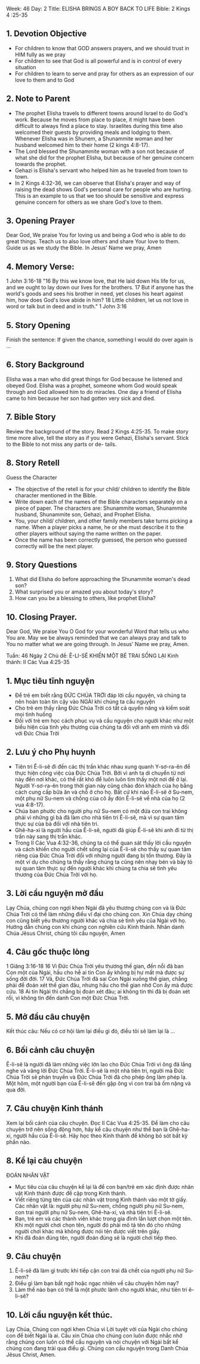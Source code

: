 Week: 46
Day: 2
Title: ELISHA BRINGS A BOY BACK TO LIFE
Bible: 2 Kings 4 :25-35

## 1. Devotion Objective
- For children to know that GOD answers prayers, and we should trust in HIM fully as we pray
- For children to see that God is all powerful and is in control of every situation
- For children to learn to serve and pray for others as an expression of our love to them and to God

## 2. Note to Parent
- The prophet Elisha travels to different towns around Israel to do God's work. Because he moves from place to place, it might have been difficult to always find a place to stay. Israelites during this time also welcomed their guests by providing meals and lodging to them. Whenever Elisha was in Shunem, a Shunammite woman and her husband welcomed him to their home (2 kings 4:8-17).
- The Lord blessed the Shunammite woman with a son not because of what she did for the prophet Elisha, but because of her genuine concern towards the prophet.
- Gehazi is Elisha's servant who helped him as he traveled from town to town.
- In 2 Kings 4:32-36, we can observe that Elisha's prayer and way of raising the dead shows God's personal care for people who are hurting. This is an example to us that we too should be sensitive and express genuine concern for others as we share God's love to them.

## 3. Opening Prayer
 Dear God, We praise You for loving us and being a God who is able to do great things. Teach us to also love others and share Your love to them. Guide us as we study the Bible. In Jesus' Name we pray, Amen

## 4. Memory Verse:
1 John 3:16-18 "16 By this we know love, that He laid down His life for us, and we ought to lay down our lives for the brothers. 17 But if anyone has the world's goods and sees his brother in need, yet closes his heart against him, how does God's love abide in him? 18 Little children, let us not love in word or talk but in deed and in truth." 1 John 3:16

## 5. Story Opening
Finish the sentence: If given the chance, something I would do over again is ...

## 6. Story Background
 Elisha was a man who did great things for God because he listened and obeyed God. Elisha was a prophet, someone whom God would speak through and God allowed him to do miracles. One day a friend of Elisha came to him because her son had gotten very sick and died.

## 7. Bible Story
Review the background of the story. Read 2 Kings 4:25-35. To make story time more alive, tell the story as if you were Gehazi, Elisha's servant. Stick to the Bible to not miss any parts or de- tails.


## 8. Story Retell
Guess the Character
- The objective of the retell is for your child/ children to identify the Bible character mentioned in the Bible.
- Write down each of the names of the Bible characters separately on a piece of paper. The characters are: Shunammite woman, Shunammite husband, Shunammite son, Gehazi, and Prophet Elisha.
- You, your child/ children, and other family members take turns picking a name. When a player picks a name, he or she must describe it to the other players without saying the name written on the paper.
- Once the name has been correctly guessed, the person who guessed correctly will be the next player.

## 9. Story Questions
1. What did Elisha do before approaching the Shunammite woman's dead son?
2. What surprised you or amazed you about today's story?
3. How can you be a blessing to others, like prophet Elisha?

## 10. Closing Prayer.
Dear God, We praise You O God for your wonderful Word that tells us who You are. May we be always reminded that we can always pray and talk to You no matter what we are going through. In Jesus' Name we pray, Amen.



Tuần: 46
Ngày 2
Chủ đề: Ê-LI-SÊ KHIẾN MỘT BÉ TRAI SỐNG LẠI
Kinh thánh: II Các Vua 4:25-35

## 1. Mục tiêu tĩnh nguyện
- Để trẻ em biết rằng ĐỨC CHÚA TRỜI đáp lời cầu nguyện, và chúng ta nên hoàn toàn tin cậy vào NGÀI khi chúng ta cầu nguyện
- Cho trẻ em thấy rằng Đức Chúa Trời có tất cả quyền năng và kiểm soát mọi tình huống
- Đối với trẻ em học cách phục vụ và cầu nguyện cho người khác như một biểu hiện của tình yêu thương của chúng ta đối với anh em mình và đối với Đức Chúa Trời

## 2. Lưu ý cho Phụ huynh
- Tiên tri Ê-li-sê đi đến các thị trấn khác nhau xung quanh Y-sơ-ra-ên để thực hiện công việc của Đức Chúa Trời. Bởi vì anh ta di chuyển từ nơi này đến nơi khác, có thể rất khó để luôn luôn tìm thấy một nơi để ở lại. Người Y-sơ-ra-ên trong thời gian này cũng chào đón khách của họ bằng cách cung cấp bữa ăn và chỗ ở cho họ. Bất cứ khi nào Ê-li-sê ở Su-nem, một phụ nữ Su-nem và chồng của cô ấy đón Ê-li-sê về nhà của họ (2 vua 4:8-17).
- Chúa ban phước cho người phụ nữ Su-nem có một đứa con trai không phải vì những gì bà đã làm cho nhà tiên tri Ê-li-sê, mà vì sự quan tâm thực sự của bà đối với nhà tiên tri.
- Ghê-ha-xi là người hầu của Ê-li-sê, người đã giúp Ê-li-sê khi anh đi từ thị trấn này sang thị trấn khác.
- Trong II Các Vua 4:32-36, chúng ta có thể quan sát thấy lời cầu nguyện và cách khiến cho người chết sống lại của Ê-li-sê cho thấy sự quan tâm riêng của Đức Chúa Trời đối với những người đang bị tổn thương. Đây là một ví dụ cho chúng ta thấy rằng chúng ta cũng nên nhạy bén và bày tỏ sự quan tâm thực sự đến người khác khi chúng ta chia sẻ tình yêu thương của Đức Chúa Trời với họ.

## 3. Lời cầu nguyện mở đầu
 Lạy Chúa, chúng con ngợi khen Ngài đã yêu thương chúng con và là Đức Chúa Trời có thể làm những điều vĩ đại cho chúng con. Xin Chúa dạy chúng con cũng biết yêu thương người khác và chia sẻ tình yêu của Ngài với họ. Hướng dẫn chúng con khi chúng con nghiên cứu Kinh thánh. Nhân danh Chúa Jêsus Christ, chúng tôi cầu nguyện, Amen

## 4. Câu gốc thuộc lòng
1 Giăng 3:16-18
16 Vì Đức Chúa Trời yêu thương thế gian, đến nỗi đã ban Con một của Ngài, hầu cho hễ ai tin Con ấy không bị hư mất mà được sự sống đời đời. 17 Vả, Đức Chúa Trời đã sai Con Ngài xuống thế gian, chẳng phải để đoán xét thế gian đâu, nhưng hầu cho thế gian nhờ Con ấy mà được cứu. 18 Ai tin Ngài thì chẳng bị đoán xét đâu; ai không tin thì đã bị đoán xét rồi, vì không tin đến danh Con một Đức Chúa Trời.

## 5. Mở đầu câu chuyện
Kết thúc câu: Nếu có cơ hội làm lại điều gì đó, điều tôi sẽ làm lại là ...

## 6. Bối cảnh câu chuyện
 Ê-li-sê là người đã làm những việc lớn lao cho Đức Chúa Trời vì ông đã lắng nghe và vâng lời Đức Chúa Trời. Ê-li-sê là một nhà tiên tri, người mà Đức Chúa Trời sẽ phán truyền và Đức Chúa Trời đã cho phép ông làm phép lạ. Một hôm, một người bạn của Ê-li-sê đến gặp ông vì con trai bà ốm nặng và qua đời.

## 7. Câu chuyện Kinh thánh
Xem lại bối cảnh của câu chuyện. Đọc II Các Vua 4:25-35. Để làm cho câu chuyện trở nên sống động hơn, hãy kể câu chuyện như thể bạn là Ghê-ha-xi, người hầu của  Ê-li-sê. Hãy học theo Kinh thánh để không bỏ sót bất kỳ phần nào.


## 8. Kể lại câu chuyện
ĐOÁN NHÂN VẬT
- Mục tiêu của câu chuyện kể lại là để con bạn/trẻ em xác định được nhân vật Kinh thánh được đề cập trong Kinh thánh.
- Viết riêng từng tên của các nhân vật trong Kinh thánh vào một tờ giấy. Các nhân vật là: người phụ nữ Su-nem, chồng người phụ nữ Su-nem, con trai người phụ nữ Su-nem, Ghê-ha-xi, và nhà tiên tri Ê-li-sê.
- Bạn, trẻ em và các thành viên khác trong gia đình lần lượt chọn một tên. Khi một người chơi chọn tên, người đó phải mô tả tên đó cho những người chơi khác mà không được nói tên được viết trên giấy.
- Khi đã đoán đúng tên, người đoán đúng sẽ là người chơi tiếp theo.

## 9. Câu chuyện
1. Ê-li-sê đã làm gì trước khi tiếp cận con trai đã chết của người phụ nữ Su-nem?
2. Điều gì làm bạn bất ngờ hoặc ngạc nhiên về câu chuyện hôm nay?
3. Làm thế nào bạn có thể là một phước lành cho người khác, như tiên tri ê-li-sê?

## 10. Lời cầu nguyện kết thúc.
Lạy Chúa, Chúng con ngợi khen Chúa vì Lời tuyệt vời của Ngài cho chúng con để biết Ngài là ai. Cầu xin Chúa cho chúng con luôn được nhắc nhở rằng chúng con luôn có thể cầu nguyện và nói chuyện với Ngài bất kể chúng con đang trải qua điều gì. Chúng con cầu nguyện trong Danh Chúa Jêsus Christ, Amen.